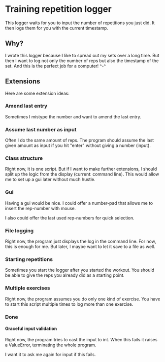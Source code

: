 # Training repetition logger

This logger waits for you to input the number of repetitions you just did.
It then logs them for you with the current timestamp.

## Why?

I wrote this logger because I like to spread out my sets over a long time.
But then I want to log not only the number of reps but also the timestamp 
of the set. And this is the perfect job for a computer! ^-^

## Extensions

Here are some extension ideas:


### Amend last entry

Sometimes I mistype the number and want to amend the last entry.

### Assume last number as input

Often I do the same amount of reps. The program should assume the last given amount as input if you hit "enter" without giving a number (input).

### Class structure

Right now, it is one script. But if I want to make further extensions, I should split up the logic from the display (current: command line). This would allow me to set up a gui later without much hustle.

### Gui

Having a gui would be nice. I could offer a number-pad that allows me to insert the rep-number with mouse.

I also could offer the last used rep-numbers for quick selection.

### File logging

Right now, the program just displays the log in the command line. For now, this is enough for me. But later, I maybe want to let it save to a file as well.

### Starting repetitions

Sometimes you start the logger after you started the workout. You should be able to give the reps you already did as a starting point.

### Multiple exercises

Right now, the program assumes you do only one kind of exercise. You have to start this script multiple times to log more than one exercise.

### Done

#### Graceful input validation

Right now, the program tries to cast the input to int. When this fails it raises a ValueError, terminating the whole program.

I want it to ask me again for input if this fails.


